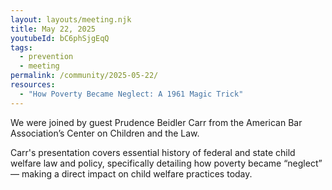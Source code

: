 ```yaml
---
layout: layouts/meeting.njk
title: May 22, 2025
youtubeId: bC6phSjgEqQ
tags:
  - prevention
  - meeting
permalink: /community/2025-05-22/
resources:
  - "How Poverty Became Neglect: A 1961 Magic Trick"
---
```

We were joined by guest Prudence Beidler Carr from the American Bar Association’s Center on Children and the Law. 

Carr's presentation covers essential history of federal and state child welfare law and policy, specifically detailing how poverty became “neglect” — making a direct impact on child welfare practices today.

